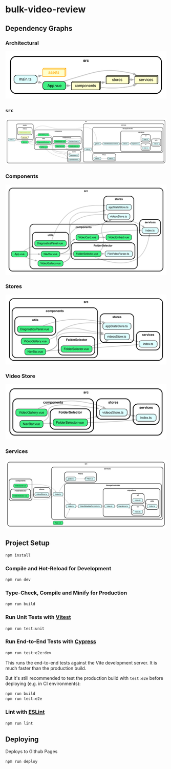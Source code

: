 # bulk-video-review

## Dependency Graphs

### Architectural

![](./dep-graphs/archi-graph.svg)

### `src`

![](./dep-graphs/src-graph.svg)

### Components

![](./dep-graphs/components-graph.svg)

### Stores

![](./dep-graphs/stores-graph.svg)

### Video Store

![](./dep-graphs/videosStore-graph.svg)

### Services

![](./dep-graphs/services-graph.svg)

## Project Setup

```sh
npm install
```

### Compile and Hot-Reload for Development

```sh
npm run dev
```

### Type-Check, Compile and Minify for Production

```sh
npm run build
```

### Run Unit Tests with [Vitest](https://vitest.dev/)

```sh
npm run test:unit
```

### Run End-to-End Tests with [Cypress](https://www.cypress.io/)

```sh
npm run test:e2e:dev
```

This runs the end-to-end tests against the Vite development server.
It is much faster than the production build.

But it's still recommended to test the production build with `test:e2e` before deploying (e.g. in CI environments):

```sh
npm run build
npm run test:e2e
```

### Lint with [ESLint](https://eslint.org/)

```sh
npm run lint
```

## Deploying

Deploys to Github Pages

```sh
npm run deploy
```
